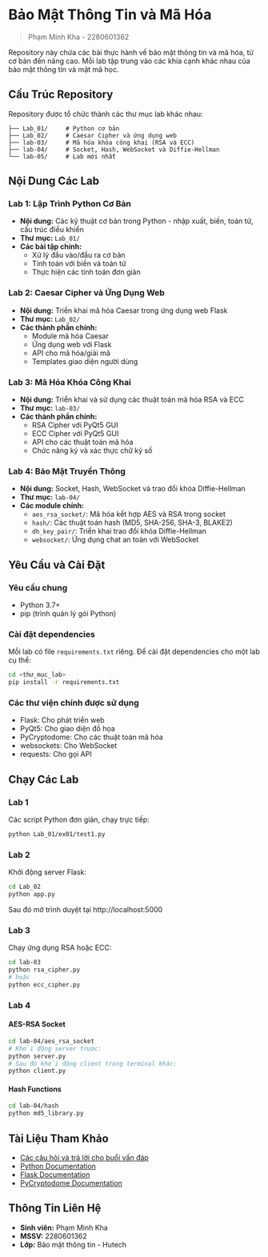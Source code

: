 # Bảo Mật Thông Tin và Mã Hóa
> Phạm Minh Kha - 2280601362

Repository này chứa các bài thực hành về bảo mật thông tin và mã hóa, từ cơ bản đến nâng cao. Mỗi lab tập trung vào các khía cạnh khác nhau của bảo mật thông tin và mật mã học.

## Cấu Trúc Repository

Repository được tổ chức thành các thư mục lab khác nhau:

```
├── Lab_01/     # Python cơ bản
├── Lab_02/     # Caesar Cipher và ứng dụng web
├── lab-03/     # Mã hóa khóa công khai (RSA và ECC)
├── lab-04/     # Socket, Hash, WebSocket và Diffie-Hellman
└── lab-05/     # Lab mới nhất
```

## Nội Dung Các Lab

### Lab 1: Lập Trình Python Cơ Bản
- **Nội dung:** Các kỹ thuật cơ bản trong Python - nhập xuất, biến, toán tử, cấu trúc điều khiển
- **Thư mục:** `Lab_01/`
- **Các bài tập chính:**
  - Xử lý đầu vào/đầu ra cơ bản
  - Tính toán với biến và toán tử
  - Thực hiện các tính toán đơn giản

### Lab 2: Caesar Cipher và Ứng Dụng Web
- **Nội dung:** Triển khai mã hóa Caesar trong ứng dụng web Flask
- **Thư mục:** `Lab_02/`
- **Các thành phần chính:**
  - Module mã hóa Caesar
  - Ứng dụng web với Flask
  - API cho mã hóa/giải mã
  - Templates giao diện người dùng

### Lab 3: Mã Hóa Khóa Công Khai
- **Nội dung:** Triển khai và sử dụng các thuật toán mã hóa RSA và ECC
- **Thư mục:** `lab-03/`
- **Các thành phần chính:**
  - RSA Cipher với PyQt5 GUI
  - ECC Cipher với PyQt5 GUI
  - API cho các thuật toán mã hóa
  - Chức năng ký và xác thực chữ ký số

### Lab 4: Bảo Mật Truyền Thông
- **Nội dung:** Socket, Hash, WebSocket và trao đổi khóa Diffie-Hellman
- **Thư mục:** `lab-04/`
- **Các module chính:**
  - `aes_rsa_socket/`: Mã hóa kết hợp AES và RSA trong socket
  - `hash/`: Các thuật toán hash (MD5, SHA-256, SHA-3, BLAKE2)
  - `dh_key_pair/`: Triển khai trao đổi khóa Diffie-Hellman
  - `websocket/`: Ứng dụng chat an toàn với WebSocket

## Yêu Cầu và Cài Đặt

### Yêu cầu chung
- Python 3.7+
- pip (trình quản lý gói Python)

### Cài đặt dependencies
Mỗi lab có file `requirements.txt` riêng. Để cài đặt dependencies cho một lab cụ thể:

```bash
cd <thư_mục_lab>
pip install -r requirements.txt
```

### Các thư viện chính được sử dụng
- Flask: Cho phát triển web
- PyQt5: Cho giao diện đồ họa
- PyCryptodome: Cho các thuật toán mã hóa
- websockets: Cho WebSocket
- requests: Cho gọi API

## Chạy Các Lab

### Lab 1
Các script Python đơn giản, chạy trực tiếp:
```bash
python Lab_01/ex01/test1.py
```

### Lab 2
Khởi động server Flask:
```bash
cd Lab_02
python app.py
```
Sau đó mở trình duyệt tại http://localhost:5000

### Lab 3
Chạy ứng dụng RSA hoặc ECC:
```bash
cd lab-03
python rsa_cipher.py
# hoặc
python ecc_cipher.py
```

### Lab 4
#### AES-RSA Socket
```bash
cd lab-04/aes_rsa_socket
# Khởi động server trước:
python server.py
# Sau đó khởi động client trong terminal khác:
python client.py
```

#### Hash Functions
```bash
cd lab-04/hash
python md5_library.py
```

## Tài Liệu Tham Khảo
- [Các câu hỏi và trả lời cho buổi vấn đáp](README_QA.md)
- [Python Documentation](https://docs.python.org/3/)
- [Flask Documentation](https://flask.palletsprojects.com/)
- [PyCryptodome Documentation](https://pycryptodome.readthedocs.io/)

## Thông Tin Liên Hệ
- **Sinh viên:** Phạm Minh Kha
- **MSSV:** 2280601362
- **Lớp:** Bảo mật thông tin - Hutech
